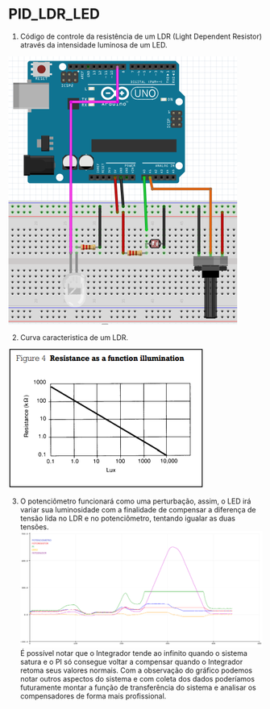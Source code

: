 # PID_LDR_LED

1. Código de controle da resistência de um LDR (Light Dependent Resistor) através da intensidade luminosa de um LED.

![image](https://github.com/TallesSilva/PID_LDR_LED/blob/master/documents/image/circuito.PNG?raw=true)

2. Curva caracteristica de um LDR.

![image](https://github.com/TallesSilva/PID_LDR_LED/blob/master/documents/image/LDR.PNG?raw=true)

3. O potenciômetro funcionará como uma perturbação, assim, o LED irá variar sua luminosidade com a finalidade de compensar a diferença de tensão lida no LDR e no potenciômetro, tentando igualar as duas tensões.
![image](https://github.com/TallesSilva/PID_LDR_LED/blob/master/documents/image/Grafico.PNG?raw=true)
É possível notar que o Integrador tende ao infinito quando o sistema satura e o PI só consegue voltar a compensar quando o Integrador retoma seus valores normais. Com a observação do gráfico podemos notar outros aspectos do sistema e com coleta dos dados poderíamos futuramente montar a função de transferência do sistema e analisar os compensadores de forma mais profissional.
